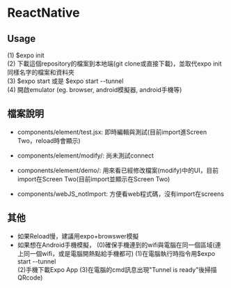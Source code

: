 # ReactNative
## Usage
  (1) $expo init <your project name>  
  (2) 下載這個repository的檔案到本地端(git clone或直接下載)，並取代expo init <your project name>同樣名字的檔案和資料夾  
  (3) $expo start 或是 $expo start --tunnel  
  (4) 開啟emulator (eg. browser, android模擬器, android手機等)  
  
## 檔案說明
- components/element/test.jsx:  即時編輯與測試(目前import進Screen Two，reload時會顯示)
- components/element/modify/:  尚未測試connect
- components/element/demo/:  用來看已經修改檔案(modify)中的UI，目前import在Screen Two(目前import並顯示在Screen Two)

- components/webJS_notImport: 方便看web程式碼，沒有import在screens

## 其他
- 如果Reload慢，建議用expo+browswer模擬
- 如果想在Android手機模擬，
   (0)確保手機連到的wifi與電腦在同一個區域(連上同一個wifi，或是電腦開熱點給手機都可)
   (1)在電腦執行時指令用$expo start --tunnel  
   (2)手機下載Expo App 
   (3)在電腦的cmd訊息出現"Tunnel is ready"後掃描QRcode)

